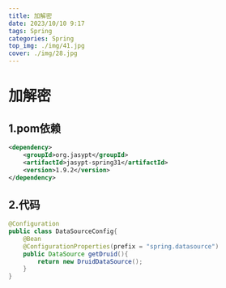 ```yaml
---
title: 加解密
date: 2023/10/10 9:17
tags: Spring
categories: Spring
top_img: ./img/41.jpg
cover: ./img/28.jpg
---
```


# 加解密



## 1.pom依赖

```xml
<dependency>
	<groupId>org.jasypt</groupId>
    <artifactId>jasypt-spring31</artifactId>
    <version>1.9.2</version>
</dependency>
```



## 2.代码

```java
@Configuration
public class DataSourceConfig{
    @Bean
    @ConfigurationProperties(prefix = "spring.datasource")
    public DataSource getDruid(){
        return new DruidDataSource();
    }
}
```

